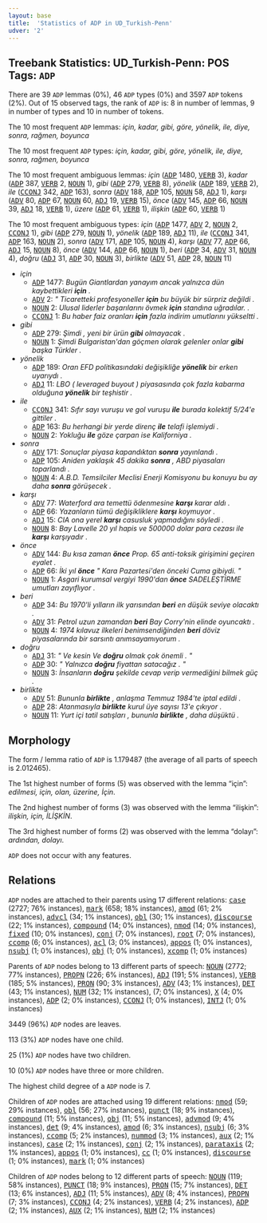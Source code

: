 ```yaml
---
layout: base
title:  'Statistics of ADP in UD_Turkish-Penn'
udver: '2'
---
```


## Treebank Statistics: UD_Turkish-Penn: POS Tags: `ADP`

There are 39 `ADP` lemmas (0%), 46 `ADP` types (0%) and 3597 `ADP` tokens (2%).
Out of 15 observed tags, the rank of `ADP` is: 8 in number of lemmas, 9 in number of types and 10 in number of tokens.

The 10 most frequent `ADP` lemmas: <em>için, kadar, gibi, göre, yönelik, ile, diye, sonra, rağmen, boyunca</em>

The 10 most frequent `ADP` types:  <em>için, kadar, gibi, göre, yönelik, ile, diye, sonra, rağmen, boyunca</em>

The 10 most frequent ambiguous lemmas: <em>için</em> (<tt><a href="tr_penn-pos-ADP.html">ADP</a></tt> 1480, <tt><a href="tr_penn-pos-VERB.html">VERB</a></tt> 3), <em>kadar</em> (<tt><a href="tr_penn-pos-ADP.html">ADP</a></tt> 387, <tt><a href="tr_penn-pos-VERB.html">VERB</a></tt> 2, <tt><a href="tr_penn-pos-NOUN.html">NOUN</a></tt> 1), <em>gibi</em> (<tt><a href="tr_penn-pos-ADP.html">ADP</a></tt> 279, <tt><a href="tr_penn-pos-VERB.html">VERB</a></tt> 8), <em>yönelik</em> (<tt><a href="tr_penn-pos-ADP.html">ADP</a></tt> 189, <tt><a href="tr_penn-pos-VERB.html">VERB</a></tt> 2), <em>ile</em> (<tt><a href="tr_penn-pos-CCONJ.html">CCONJ</a></tt> 342, <tt><a href="tr_penn-pos-ADP.html">ADP</a></tt> 163), <em>sonra</em> (<tt><a href="tr_penn-pos-ADV.html">ADV</a></tt> 188, <tt><a href="tr_penn-pos-ADP.html">ADP</a></tt> 105, <tt><a href="tr_penn-pos-NOUN.html">NOUN</a></tt> 58, <tt><a href="tr_penn-pos-ADJ.html">ADJ</a></tt> 1), <em>karşı</em> (<tt><a href="tr_penn-pos-ADV.html">ADV</a></tt> 80, <tt><a href="tr_penn-pos-ADP.html">ADP</a></tt> 67, <tt><a href="tr_penn-pos-NOUN.html">NOUN</a></tt> 60, <tt><a href="tr_penn-pos-ADJ.html">ADJ</a></tt> 19, <tt><a href="tr_penn-pos-VERB.html">VERB</a></tt> 15), <em>önce</em> (<tt><a href="tr_penn-pos-ADV.html">ADV</a></tt> 145, <tt><a href="tr_penn-pos-ADP.html">ADP</a></tt> 66, <tt><a href="tr_penn-pos-NOUN.html">NOUN</a></tt> 39, <tt><a href="tr_penn-pos-ADJ.html">ADJ</a></tt> 18, <tt><a href="tr_penn-pos-VERB.html">VERB</a></tt> 1), <em>üzere</em> (<tt><a href="tr_penn-pos-ADP.html">ADP</a></tt> 61, <tt><a href="tr_penn-pos-VERB.html">VERB</a></tt> 1), <em>ilişkin</em> (<tt><a href="tr_penn-pos-ADP.html">ADP</a></tt> 60, <tt><a href="tr_penn-pos-VERB.html">VERB</a></tt> 1)

The 10 most frequent ambiguous types:  <em>için</em> (<tt><a href="tr_penn-pos-ADP.html">ADP</a></tt> 1477, <tt><a href="tr_penn-pos-ADV.html">ADV</a></tt> 2, <tt><a href="tr_penn-pos-NOUN.html">NOUN</a></tt> 2, <tt><a href="tr_penn-pos-CCONJ.html">CCONJ</a></tt> 1), <em>gibi</em> (<tt><a href="tr_penn-pos-ADP.html">ADP</a></tt> 279, <tt><a href="tr_penn-pos-NOUN.html">NOUN</a></tt> 1), <em>yönelik</em> (<tt><a href="tr_penn-pos-ADP.html">ADP</a></tt> 189, <tt><a href="tr_penn-pos-ADJ.html">ADJ</a></tt> 11), <em>ile</em> (<tt><a href="tr_penn-pos-CCONJ.html">CCONJ</a></tt> 341, <tt><a href="tr_penn-pos-ADP.html">ADP</a></tt> 163, <tt><a href="tr_penn-pos-NOUN.html">NOUN</a></tt> 2), <em>sonra</em> (<tt><a href="tr_penn-pos-ADV.html">ADV</a></tt> 171, <tt><a href="tr_penn-pos-ADP.html">ADP</a></tt> 105, <tt><a href="tr_penn-pos-NOUN.html">NOUN</a></tt> 4), <em>karşı</em> (<tt><a href="tr_penn-pos-ADV.html">ADV</a></tt> 77, <tt><a href="tr_penn-pos-ADP.html">ADP</a></tt> 66, <tt><a href="tr_penn-pos-ADJ.html">ADJ</a></tt> 15, <tt><a href="tr_penn-pos-NOUN.html">NOUN</a></tt> 8), <em>önce</em> (<tt><a href="tr_penn-pos-ADV.html">ADV</a></tt> 144, <tt><a href="tr_penn-pos-ADP.html">ADP</a></tt> 66, <tt><a href="tr_penn-pos-NOUN.html">NOUN</a></tt> 1), <em>beri</em> (<tt><a href="tr_penn-pos-ADP.html">ADP</a></tt> 34, <tt><a href="tr_penn-pos-ADV.html">ADV</a></tt> 31, <tt><a href="tr_penn-pos-NOUN.html">NOUN</a></tt> 4), <em>doğru</em> (<tt><a href="tr_penn-pos-ADJ.html">ADJ</a></tt> 31, <tt><a href="tr_penn-pos-ADP.html">ADP</a></tt> 30, <tt><a href="tr_penn-pos-NOUN.html">NOUN</a></tt> 3), <em>birlikte</em> (<tt><a href="tr_penn-pos-ADV.html">ADV</a></tt> 51, <tt><a href="tr_penn-pos-ADP.html">ADP</a></tt> 28, <tt><a href="tr_penn-pos-NOUN.html">NOUN</a></tt> 11)


* <em>için</em>
  * <tt><a href="tr_penn-pos-ADP.html">ADP</a></tt> 1477: <em>Bugün Giantlardan yanayım ancak yalnızca dün kaybettikleri <b>için</b> .</em>
  * <tt><a href="tr_penn-pos-ADV.html">ADV</a></tt> 2: <em>" Ticaretteki profesyoneller <b>için</b> bu büyük bir sürpriz değildi .</em>
  * <tt><a href="tr_penn-pos-NOUN.html">NOUN</a></tt> 2: <em>Ulusal liderler başarılarını övmek <b>için</b> standına uğradılar. .</em>
  * <tt><a href="tr_penn-pos-CCONJ.html">CCONJ</a></tt> 1: <em>Bu haber faiz oranları <b>için</b> fazla indirim umutlarını yükseltti .</em>
* <em>gibi</em>
  * <tt><a href="tr_penn-pos-ADP.html">ADP</a></tt> 279: <em>Şimdi , yeni bir ürün <b>gibi</b> olmayacak .</em>
  * <tt><a href="tr_penn-pos-NOUN.html">NOUN</a></tt> 1: <em>Şimdi Bulgaristan'dan göçmen olarak gelenler onlar <b>gibi</b> başka Türkler .</em>
* <em>yönelik</em>
  * <tt><a href="tr_penn-pos-ADP.html">ADP</a></tt> 189: <em>Oran EFD politikasındaki değişikliğe <b>yönelik</b> bir erken uyarıydı .</em>
  * <tt><a href="tr_penn-pos-ADJ.html">ADJ</a></tt> 11: <em>LBO ( leveraged buyout ) piyasasında çok fazla kabarma olduğuna <b>yönelik</b> bir teşhistir .</em>
* <em>ile</em>
  * <tt><a href="tr_penn-pos-CCONJ.html">CCONJ</a></tt> 341: <em>Sıfır sayı vuruşu ve gol vuruşu <b>ile</b> burada kolektif 5/24'e gittiler .</em>
  * <tt><a href="tr_penn-pos-ADP.html">ADP</a></tt> 163: <em>Bu herhangi bir yerde direnç <b>ile</b> telafi işlemiydi .</em>
  * <tt><a href="tr_penn-pos-NOUN.html">NOUN</a></tt> 2: <em>Yokluğu <b>ile</b> göze çarpan ise Kaliforniya .</em>
* <em>sonra</em>
  * <tt><a href="tr_penn-pos-ADV.html">ADV</a></tt> 171: <em>Sonuçlar piyasa kapandıktan <b>sonra</b> yayınlandı .</em>
  * <tt><a href="tr_penn-pos-ADP.html">ADP</a></tt> 105: <em>Aniden yaklaşık 45 dakika <b>sonra</b> , ABD piyasaları toparlandı .</em>
  * <tt><a href="tr_penn-pos-NOUN.html">NOUN</a></tt> 4: <em>A.B.D. Temsilciler Meclisi Enerji Komisyonu bu konuyu bu ay daha <b>sonra</b> görüşecek .</em>
* <em>karşı</em>
  * <tt><a href="tr_penn-pos-ADV.html">ADV</a></tt> 77: <em>Waterford ara temettü ödenmesine <b>karşı</b> karar aldı .</em>
  * <tt><a href="tr_penn-pos-ADP.html">ADP</a></tt> 66: <em>Yazanların tümü değişikliklere <b>karşı</b> koymuyor .</em>
  * <tt><a href="tr_penn-pos-ADJ.html">ADJ</a></tt> 15: <em>CIA ona yerel <b>karşı</b> casusluk yapmadığını söyledi .</em>
  * <tt><a href="tr_penn-pos-NOUN.html">NOUN</a></tt> 8: <em>Bay Lavelle 20 yıl hapis ve 500000 dolar para cezası ile <b>karşı</b> karşıyadır .</em>
* <em>önce</em>
  * <tt><a href="tr_penn-pos-ADV.html">ADV</a></tt> 144: <em>Bu kısa zaman <b>önce</b> Prop. 65 anti-toksik girişimini geçiren eyalet .</em>
  * <tt><a href="tr_penn-pos-ADP.html">ADP</a></tt> 66: <em>İki yıl <b>önce</b> " Kara Pazartesi'den önceki Cuma gibiydi. "</em>
  * <tt><a href="tr_penn-pos-NOUN.html">NOUN</a></tt> 1: <em>Asgari kurumsal vergiyi 1990'dan <b>önce</b> SADELEŞTİRME umutları zayıflıyor .</em>
* <em>beri</em>
  * <tt><a href="tr_penn-pos-ADP.html">ADP</a></tt> 34: <em>Bu 1970'li yılların ilk yarısından <b>beri</b> en düşük seviye olacaktı .</em>
  * <tt><a href="tr_penn-pos-ADV.html">ADV</a></tt> 31: <em>Petrol uzun zamandan <b>beri</b> Bay Corry'nin elinde oyuncaktı .</em>
  * <tt><a href="tr_penn-pos-NOUN.html">NOUN</a></tt> 4: <em>1974 kılavuz ilkeleri benimsendiğinden <b>beri</b> döviz piyasalarında bir sarsıntı anımsayamıyorum .</em>
* <em>doğru</em>
  * <tt><a href="tr_penn-pos-ADJ.html">ADJ</a></tt> 31: <em>" Ve kesin Ve <b>doğru</b> olmak çok önemli . "</em>
  * <tt><a href="tr_penn-pos-ADP.html">ADP</a></tt> 30: <em>" Yalnızca <b>doğru</b> fiyattan satacağız . "</em>
  * <tt><a href="tr_penn-pos-NOUN.html">NOUN</a></tt> 3: <em>İnsanların <b>doğru</b> şekilde cevap verip vermediğini bilmek güç .</em>
* <em>birlikte</em>
  * <tt><a href="tr_penn-pos-ADV.html">ADV</a></tt> 51: <em>Bununla <b>birlikte</b> , anlaşma Temmuz 1984'te iptal edildi .</em>
  * <tt><a href="tr_penn-pos-ADP.html">ADP</a></tt> 28: <em>Atanmasıyla <b>birlikte</b> kurul üye sayısı 13'e çıkıyor .</em>
  * <tt><a href="tr_penn-pos-NOUN.html">NOUN</a></tt> 11: <em>Yurt içi tatil satışları , bununla <b>birlikte</b> , daha düşüktü .</em>

## Morphology

The form / lemma ratio of `ADP` is 1.179487 (the average of all parts of speech is 2.012465).

The 1st highest number of forms (5) was observed with the lemma “için”: <em>edilmesi, için, olan, üzerine, İçin</em>.

The 2nd highest number of forms (3) was observed with the lemma “ilişkin”: <em>ilişkin, için, İLİŞKİN</em>.

The 3rd highest number of forms (2) was observed with the lemma “dolayı”: <em>ardından, dolayı</em>.

`ADP` does not occur with any features.


## Relations

`ADP` nodes are attached to their parents using 17 different relations: <tt><a href="tr_penn-dep-case.html">case</a></tt> (2727; 76% instances), <tt><a href="tr_penn-dep-mark.html">mark</a></tt> (658; 18% instances), <tt><a href="tr_penn-dep-amod.html">amod</a></tt> (61; 2% instances), <tt><a href="tr_penn-dep-advcl.html">advcl</a></tt> (34; 1% instances), <tt><a href="tr_penn-dep-obl.html">obl</a></tt> (30; 1% instances), <tt><a href="tr_penn-dep-discourse.html">discourse</a></tt> (22; 1% instances), <tt><a href="tr_penn-dep-compound.html">compound</a></tt> (14; 0% instances), <tt><a href="tr_penn-dep-nmod.html">nmod</a></tt> (14; 0% instances), <tt><a href="tr_penn-dep-fixed.html">fixed</a></tt> (10; 0% instances), <tt><a href="tr_penn-dep-conj.html">conj</a></tt> (7; 0% instances), <tt><a href="tr_penn-dep-root.html">root</a></tt> (7; 0% instances), <tt><a href="tr_penn-dep-ccomp.html">ccomp</a></tt> (6; 0% instances), <tt><a href="tr_penn-dep-acl.html">acl</a></tt> (3; 0% instances), <tt><a href="tr_penn-dep-appos.html">appos</a></tt> (1; 0% instances), <tt><a href="tr_penn-dep-nsubj.html">nsubj</a></tt> (1; 0% instances), <tt><a href="tr_penn-dep-obj.html">obj</a></tt> (1; 0% instances), <tt><a href="tr_penn-dep-xcomp.html">xcomp</a></tt> (1; 0% instances)

Parents of `ADP` nodes belong to 13 different parts of speech: <tt><a href="tr_penn-pos-NOUN.html">NOUN</a></tt> (2772; 77% instances), <tt><a href="tr_penn-pos-PROPN.html">PROPN</a></tt> (226; 6% instances), <tt><a href="tr_penn-pos-ADJ.html">ADJ</a></tt> (191; 5% instances), <tt><a href="tr_penn-pos-VERB.html">VERB</a></tt> (185; 5% instances), <tt><a href="tr_penn-pos-PRON.html">PRON</a></tt> (90; 3% instances), <tt><a href="tr_penn-pos-ADV.html">ADV</a></tt> (43; 1% instances), <tt><a href="tr_penn-pos-DET.html">DET</a></tt> (43; 1% instances), <tt><a href="tr_penn-pos-NUM.html">NUM</a></tt> (32; 1% instances),  (7; 0% instances), <tt><a href="tr_penn-pos-X.html">X</a></tt> (4; 0% instances), <tt><a href="tr_penn-pos-ADP.html">ADP</a></tt> (2; 0% instances), <tt><a href="tr_penn-pos-CCONJ.html">CCONJ</a></tt> (1; 0% instances), <tt><a href="tr_penn-pos-INTJ.html">INTJ</a></tt> (1; 0% instances)

3449 (96%) `ADP` nodes are leaves.

113 (3%) `ADP` nodes have one child.

25 (1%) `ADP` nodes have two children.

10 (0%) `ADP` nodes have three or more children.

The highest child degree of a `ADP` node is 7.

Children of `ADP` nodes are attached using 19 different relations: <tt><a href="tr_penn-dep-nmod.html">nmod</a></tt> (59; 29% instances), <tt><a href="tr_penn-dep-obl.html">obl</a></tt> (56; 27% instances), <tt><a href="tr_penn-dep-punct.html">punct</a></tt> (18; 9% instances), <tt><a href="tr_penn-dep-compound.html">compound</a></tt> (11; 5% instances), <tt><a href="tr_penn-dep-obj.html">obj</a></tt> (11; 5% instances), <tt><a href="tr_penn-dep-advmod.html">advmod</a></tt> (9; 4% instances), <tt><a href="tr_penn-dep-det.html">det</a></tt> (9; 4% instances), <tt><a href="tr_penn-dep-amod.html">amod</a></tt> (6; 3% instances), <tt><a href="tr_penn-dep-nsubj.html">nsubj</a></tt> (6; 3% instances), <tt><a href="tr_penn-dep-ccomp.html">ccomp</a></tt> (5; 2% instances), <tt><a href="tr_penn-dep-nummod.html">nummod</a></tt> (3; 1% instances), <tt><a href="tr_penn-dep-aux.html">aux</a></tt> (2; 1% instances), <tt><a href="tr_penn-dep-case.html">case</a></tt> (2; 1% instances), <tt><a href="tr_penn-dep-conj.html">conj</a></tt> (2; 1% instances), <tt><a href="tr_penn-dep-parataxis.html">parataxis</a></tt> (2; 1% instances), <tt><a href="tr_penn-dep-appos.html">appos</a></tt> (1; 0% instances), <tt><a href="tr_penn-dep-cc.html">cc</a></tt> (1; 0% instances), <tt><a href="tr_penn-dep-discourse.html">discourse</a></tt> (1; 0% instances), <tt><a href="tr_penn-dep-mark.html">mark</a></tt> (1; 0% instances)

Children of `ADP` nodes belong to 12 different parts of speech: <tt><a href="tr_penn-pos-NOUN.html">NOUN</a></tt> (119; 58% instances), <tt><a href="tr_penn-pos-PUNCT.html">PUNCT</a></tt> (18; 9% instances), <tt><a href="tr_penn-pos-PRON.html">PRON</a></tt> (15; 7% instances), <tt><a href="tr_penn-pos-DET.html">DET</a></tt> (13; 6% instances), <tt><a href="tr_penn-pos-ADJ.html">ADJ</a></tt> (11; 5% instances), <tt><a href="tr_penn-pos-ADV.html">ADV</a></tt> (8; 4% instances), <tt><a href="tr_penn-pos-PROPN.html">PROPN</a></tt> (7; 3% instances), <tt><a href="tr_penn-pos-CCONJ.html">CCONJ</a></tt> (4; 2% instances), <tt><a href="tr_penn-pos-VERB.html">VERB</a></tt> (4; 2% instances), <tt><a href="tr_penn-pos-ADP.html">ADP</a></tt> (2; 1% instances), <tt><a href="tr_penn-pos-AUX.html">AUX</a></tt> (2; 1% instances), <tt><a href="tr_penn-pos-NUM.html">NUM</a></tt> (2; 1% instances)

